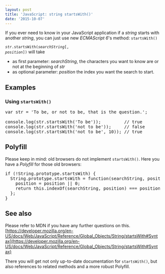 ```yaml
---
layout: post
title: 'JavaScript: string startsWith()'
date: '2015-10-07'
---
```


If you ever need to know in your JavaScript application if a _string_ starts with another _string_, you can just use new _ECMAScript 6_'s method: `startsWith()`

<code><var>str</var>.startsWith(<var>searchString</var>[, <var>position</var>])</code> will take
- as first parameter: <var>searchString</var>, the characters you want to know are or not at the beginning of <var>str</var>
- as optional parameter: <var>position</var> the index you want the search to start.

<h2 id="Examples">Examples</h2>
<h3 id="Using_startsWith()">Using <code>startsWith()</code></h3>

<pre class="brush: js">
var str = 'To be, or not to be, that is the question.';

console.log(str.startsWith('To be'));         // true
console.log(str.startsWith('not to be'));     // false
console.log(str.startsWith('not to be', 10)); // true
</pre>

<h2 id="Polyfill">Polyfill</h2>

Please keep in mind: old browsers do not implement `startsWith()`. Here you have a _Polyfill_ for those old browsers:


<pre class="brush: js">
if (!String.prototype.startsWith) {
&nbsp; String.prototype.startsWith = function(searchString, position) {
&nbsp;&nbsp;&nbsp; position = position || 0;
&nbsp;&nbsp;&nbsp; return this.indexOf(searchString, position) === position;
&nbsp; };
}
</pre>

<h2 id="See_Also">See also</h2>

Please refer to MDN if you have any further questions on this. <br /> [https://developer.mozilla.org/en-US/docs/Web/JavaScript/Reference/Global_Objects/String/startsWith#Syntax](https://developer.mozilla.org/en-US/docs/Web/JavaScript/Reference/Global_Objects/String/startsWith#Syntax)

There you will get not only up-to-date documentation for `startsWith()`, but also references to related methods and a more robust Polyfill.
